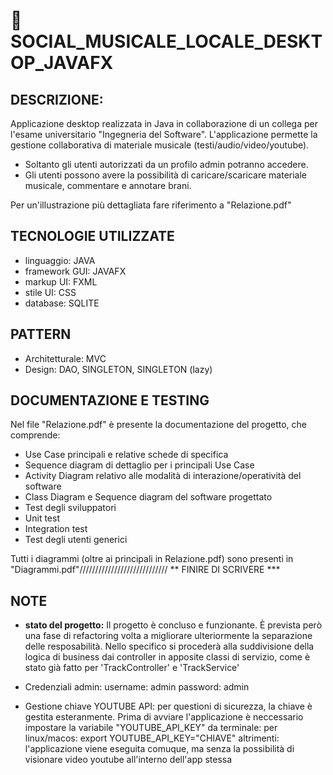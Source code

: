 # 🎵 SOCIAL_MUSICALE_LOCALE_DESKTOP_JAVAFX

## DESCRIZIONE:
Applicazione desktop realizzata in Java in collaborazione di un collega per l'esame universitario "Ingegneria del Software".
L'applicazione permette la gestione collaborativa di materiale musicale (testi/audio/video/youtube).
- Soltanto gli utenti autorizzati da un profilo admin potranno accedere.
- Gli utenti possono avere la possibilità di caricare/scaricare materiale musicale, commentare e annotare brani.

Per un'illustrazione più dettagliata fare riferimento a "Relazione.pdf"

## TECNOLOGIE UTILIZZATE
- linguaggio: JAVA
- framework GUI: JAVAFX
- markup UI: FXML
- stile UI: CSS
- database: SQLITE

## PATTERN
- Architetturale: MVC
- Design: DAO, SINGLETON, SINGLETON (lazy)
  
## DOCUMENTAZIONE E TESTING
Nel file "Relazione.pdf" è presente la documentazione del progetto, che comprende:
- Use Case principali e relative schede di specifica
- Sequence diagram di dettaglio per i principali Use Case
- Activity Diagram relativo alle modalità di interazione/operatività del software
- Class Diagram e Sequence diagram del software progettato
- Test degli sviluppatori
- Unit test
- Integration test
- Test degli utenti generici

Tutti i diagrammi (oltre ai principali in Relazione.pdf) sono presenti in "Diagrammi.pdf"//////////////////////////// ** FINIRE DI SCRIVERE ***

## NOTE
- **stato del progetto:**
  Il progetto è concluso e funzionante.
  È prevista però una fase di refactoring volta a migliorare ulteriormente la separazione delle resposabilità.
  Nello specifico si procederà alla suddivisione della logica di business dai controller in apposite classi di servizio, come è stato già fatto per 'TrackController' e 'TrackService'

- Credenziali admin:
  username: admin
  password: admin

- Gestione chiave YOUTUBE API:
  per questioni di sicurezza, la chiave è gestita esteranmente.
  Prima di avviare l'applicazione è neccessario impostare la variabile "YOUTUBE_API_KEY" da terminale:
  per linux/macos: export YOUTUBE_API_KEY="CHIAVE"
  altrimenti:
  l'applicazione viene eseguita comuque, ma senza la possibilità di visionare video youtube all'interno dell'app stessa
